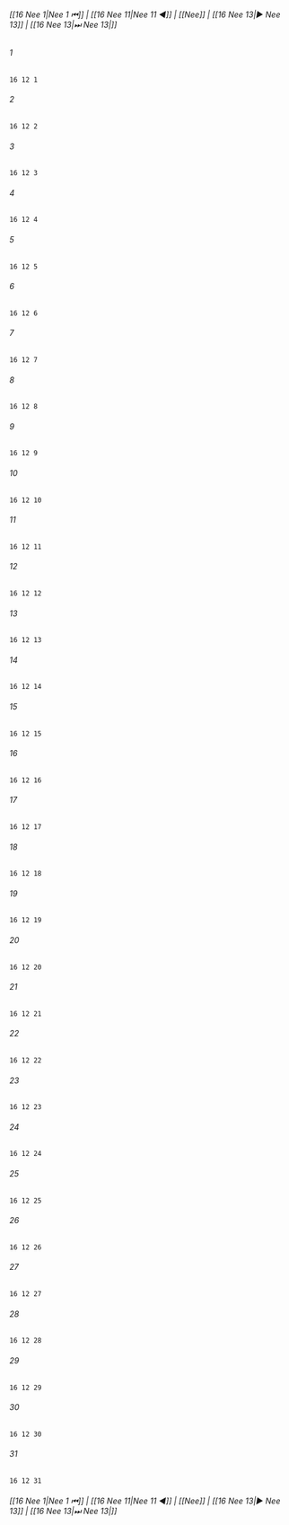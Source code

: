 
###### [[16 Nee 1|Nee 1 ⏮]] | [[16 Nee 11|Nee 11 ◀]] | [[Nee]] | [[16 Nee 13|▶ Nee 13]] | [[16 Nee 13|⏭ Nee 13|]]

###### 1
``` verse
16 12 1 
```
###### 2
``` verse
16 12 2 
```
###### 3
``` verse
16 12 3 
```
###### 4
``` verse
16 12 4 
```
###### 5
``` verse
16 12 5 
```
###### 6
``` verse
16 12 6 
```
###### 7
``` verse
16 12 7 
```
###### 8
``` verse
16 12 8 
```
###### 9
``` verse
16 12 9 
```
###### 10
``` verse
16 12 10 
```
###### 11
``` verse
16 12 11 
```
###### 12
``` verse
16 12 12 
```
###### 13
``` verse
16 12 13 
```
###### 14
``` verse
16 12 14 
```
###### 15
``` verse
16 12 15 
```
###### 16
``` verse
16 12 16 
```
###### 17
``` verse
16 12 17 
```
###### 18
``` verse
16 12 18 
```
###### 19
``` verse
16 12 19 
```
###### 20
``` verse
16 12 20 
```
###### 21
``` verse
16 12 21 
```
###### 22
``` verse
16 12 22 
```
###### 23
``` verse
16 12 23 
```
###### 24
``` verse
16 12 24 
```
###### 25
``` verse
16 12 25 
```
###### 26
``` verse
16 12 26 
```
###### 27
``` verse
16 12 27 
```
###### 28
``` verse
16 12 28 
```
###### 29
``` verse
16 12 29 
```
###### 30
``` verse
16 12 30 
```
###### 31
``` verse
16 12 31 
```

###### [[16 Nee 1|Nee 1 ⏮]] | [[16 Nee 11|Nee 11 ◀]] | [[Nee]] | [[16 Nee 13|▶ Nee 13]] | [[16 Nee 13|⏭ Nee 13|]]

